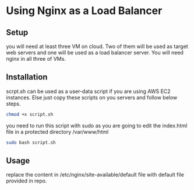 # Using Nginx as a Load Balancer
## Setup
you will need at least three VM on cloud. Two of them will be used as target web servers and one will be used as a load balancer server. You will need nginx in all three of VMs.


## Installation
scrpt.sh can be used as a user-data script if you are using AWS EC2 instances. Else just copy these scripts on you servers and follow below steps.
```bash
chmod +x script.sh 
```
you need to run this script with sudo as you are going to edit the index.html file in a protected directory /var/www/html
```bash
sudo bash script.sh
```
## Usage
replace the content in /etc/nginx/site-available/default file with default file provided in repo.
